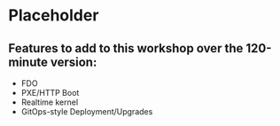 # Placeholder

## Features to add to this workshop over the 120-minute version:
- FDO
- PXE/HTTP Boot
- Realtime kernel
- GitOps-style Deployment/Upgrades
